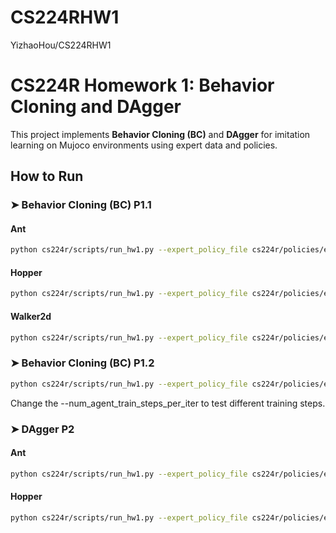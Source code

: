 # CS224RHW1
YizhaoHou/CS224RHW1


# CS224R Homework 1: Behavior Cloning and DAgger

This project implements **Behavior Cloning (BC)** and **DAgger** for imitation learning on Mujoco environments using expert data and policies.




##  How to Run

### ➤ Behavior Cloning (BC) P1.1

#### Ant
```bash
python cs224r/scripts/run_hw1.py --expert_policy_file cs224r/policies/experts/Ant.pkl --env_name Ant-v4 --exp_name bc_ant --n_iter 1 --expert_data cs224r/expert_data/expert_data_Ant-v4.pkl --video_log_freq -1 --ep_len 1000 --num_agent_train_steps_per_iter 5000 --eval_batch_size 5000 --n_layers 2 --size 128 --learning_rate 1e-3 --train_batch_size 128
```

#### Hopper
```bash
python cs224r/scripts/run_hw1.py --expert_policy_file cs224r/policies/experts/Hopper.pkl --env_name Hopper-v4 --exp_name bc_hopper --n_iter 1 --expert_data cs224r/expert_data/expert_data_Hopper-v4.pkl --video_log_freq -1 --ep_len 1000 --num_agent_train_steps_per_iter 5000 --eval_batch_size 5000 --n_layers 2 --size 128 --learning_rate 1e-3 --train_batch_size 128
```

#### Walker2d
```bash
python cs224r/scripts/run_hw1.py --expert_policy_file cs224r/policies/experts/Walker2d.pkl --env_name Walker2d-v4 --exp_name bc_walker2d --n_iter 1 --expert_data cs224r/expert_data/expert_data_Walker2d-v4.pkl --video_log_freq -1 --ep_len 1000 --num_agent_train_steps_per_iter 10000 --eval_batch_size 5000 --n_layers 2 --size 128 --learning_rate 1e-3 --train_batch_size 128
```

### ➤ Behavior Cloning (BC) P1.2
```bash
python cs224r/scripts/run_hw1.py --expert_policy_file cs224r/policies/experts/Ant.pkl --env_name Ant-v4 --exp_name bc_ant --n_iter 1 --expert_data cs224r/expert_data/expert_data_Ant-v4.pkl --video_log_freq -1 --ep_len 1000 --num_agent_train_steps_per_iter 10000 --eval_batch_size 5000 --n_layers 2 --size 128 --learning_rate 1e-3 --train_batch_size 128
```
Change the --num_agent_train_steps_per_iter to test different training steps.

### ➤ DAgger P2
#### Ant
```bash
python cs224r/scripts/run_hw1.py --expert_policy_file cs224r/policies/experts/Ant.pkl --env_name Ant-v4 --exp_name dagger_ant --n_iter 10 --do_dagger --expert_data cs224r/expert_data/expert_data_Ant-v4.pkl --video_log_freq -1 --ep_len 1000 --eval_batch_size 5000 --n_layers 2 --size 128 --learning_rate 1e-3 --train_batch_size 128 --num_agent_train_steps_per_iter 5000
```

#### Hopper
```bash
python cs224r/scripts/run_hw1.py --expert_policy_file cs224r/policies/experts/Hopper.pkl --env_name Hopper-v4 --exp_name dagger_hopper --n_iter 10 --do_dagger --expert_data cs224r/expert_data/expert_data_Hopper-v4.pkl --video_log_freq -1 --ep_len 1000 --num_agent_train_steps_per_iter 5000 --eval_batch_size 5000 --n_layers 2 --size 128 --learning_rate 1e-3 --train_batch_size 128
```


